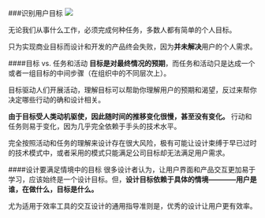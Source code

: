 ###识别用户目标
![](/assets/识别用户目标.png)

无论我们从事什么工作，必须完成何种任务，多数人都有简单的个人目标。

只为实现商业目标而设计和开发的产品终会失败，因为**并未解决**用户的个人需求。

####目标 vs. 任务和活动
**目标是对最终情况的预期**，而任务和活动只是达成一个或者一组目标的中间步骤（在组织中的不同层次上）。

目标驱动人们开展活动，理解目标可以帮助你理解用户的预期和渴望，反过来帮你决定哪些行动的确和设计相关。

**由于目标受人类动机驱使，因此随时间的推移变化很慢，甚至没有变化。** 行动和任务则易于变化，因为几乎完全依赖于手头的技术水平。

完全按照活动和任务的理解来设计存在很大风险，极有可能让设计束缚于早已过时的技术模式中，或者采用的模式只能满足公司目标却无法满足用户需求。

####设计要满足情境中的目标
很多设计者认为，让用户界面和产品交互更加易于学习，应该始终是一个设计目标。但，**设计目标依赖于具体的情境————用户是谁，在做什么，目标是什么。**

尤为适用于效率工具的交互设计的通用指导准则是，优秀的设计让用户更有效率。

